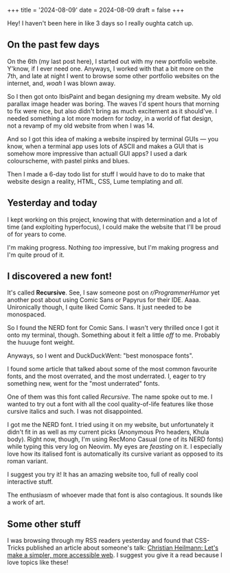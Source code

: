 +++
title = '2024-08-09'
date = 2024-08-09
draft = false
+++

Hey! I haven't been here in like 3 days so I really oughta catch up.

## On the past few days

On the 6th (my last post here), I started out with my new portfolio website. Y'know, if I ever need one. Anyways, I worked with that a bit more on the 7th, and late at night I went to browse some other portfolio websites on the internet, and, *woah* I was blown away.

So I then got onto IbisPaint and began designing my dream website. My old parallax image header was boring. The waves I'd spent hours that morning to fix were nice, but also didn't bring as much excitement as it should've. I needed something a lot more modern for *today*, in a world of flat design, not a revamp of my old website from when I was 14.

And so I got this idea of making a website inspired by terminal GUIs — you know, when a terminal app uses lots of ASCII and makes a GUI that is somehow more impressive than actuall GUI apps? I used a dark colourscheme, with pastel pinks and blues.

Then I made a 6-day todo list for stuff I would have to do to make that website design a reality, HTML, CSS, Lume templating and *all*.

## Yesterday and today

I kept working on this project, knowing that with determination and a lot of time (and exploiting hyperfocus), I could make the website that I'll be proud of for years to come.

I'm making progress. Nothing *too* impressive, but I'm making progress and I'm quite proud of it.

## I discovered a new font!

It's called **Recursive**. See, I saw someone post on *r/ProgrammerHumor* yet another post about using Comic Sans or Papyrus for their IDE. Aaaa. Unironically though, I quite liked Comic Sans. It just needed to be monospaced.

So I found the NERD font for Comic Sans. I wasn't very thrilled once I got it onto my terminal, though. Something about it felt a little *off* to me. Probably the huuuge font weight.

Anyways, so I went and DuckDuckWent: "best monospace fonts".

I found some article that talked about some of the most common favourite fonts, and the most overrated, and the most underrated. I, eager to try something new, went for the "most underrated" fonts.

One of them was this font called *Recursive*. The name spoke out to me. I wanted to try out a font with all the cool quality-of-life features like those cursive italics and such. I was not disappointed.

I got me the NERD font. I tried using it on my website, but unfortunately it didn't fit in as well as my current picks (Anonymous Pro headers, Khula body). Right now, though, I'm using RecMono Casual (one of its NERD fonts) while typing this very log on Neovim. My eyes are *feasting* on it. I especially love how its italised font is automatically its cursive variant as opposed to its roman variant.

I suggest you try it! It has an amazing website too, full of really cool interactive stuff.

The enthusiasm of whoever made that font is also contagious. It sounds like a work of art.

## Some other stuff

I was browsing through my RSS readers yesterday and found that CSS-Tricks published an article about someone's talk: [Christian Heilmann: Let's make a simpler, more accessible web](https://css-tricks.com/christian-heilmann-lets-make-a-simpler-more-accessible-web/). I suggest you give it a read because I love topics like these! 
